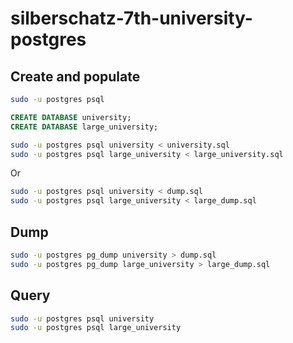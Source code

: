 # silberschatz-7th-university-postgres

## Create and populate

```bash
sudo -u postgres psql
```

```sql
CREATE DATABASE university;
CREATE DATABASE large_university;
```

```bash
sudo -u postgres psql university < university.sql
sudo -u postgres psql large_university < large_university.sql
```

Or

```bash
sudo -u postgres psql university < dump.sql
sudo -u postgres psql large_university < large_dump.sql
```

## Dump

```bash
sudo -u postgres pg_dump university > dump.sql
sudo -u postgres pg_dump large_university > large_dump.sql
```

## Query

```bash
sudo -u postgres psql university
sudo -u postgres psql large_university
```

